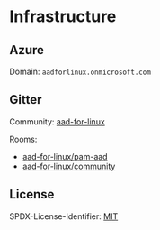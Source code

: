 # Infrastructure

## Azure

Domain: `aadforlinux.onmicrosoft.com`

## Gitter

Community: [aad-for-linux](https://gitter.im/aad-for-linux)

Rooms:
  - [aad-for-linux/pam-aad](https://gitter.im/aad-for-linux/pam-aad)
  - [aad-for-linux/community](https://gitter.im/aad-for-linux/community)

## License

SPDX-License-Identifier: [MIT](https://spdx.org/licenses/MIT.html)

